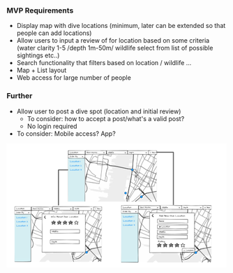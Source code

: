 ### MVP Requirements

* Display map with dive locations (minimum, later can be extended so that people can add locations)
* Allow users to input a review of for location based on some criteria (water clarity 1-5 /depth 1m-50m/ wildlife select from list of possible sightings etc..)
* Search functionality that filters based on location / wildlife ...
* Map + List layout
* Web access for large number of people

### Further

* Allow user to post a dive spot (location and initial review)
	- To consider: how to accept a post/what's a valid post?
	- No login required
* To consider: Mobile access? App?

![Image of simple_flow](img/simple_flow.png)


